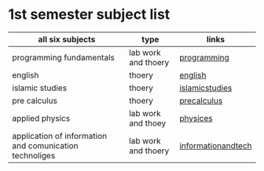 # 1st semester subject list 
| all six subjects | type | links |
|------------------|------|-------|
| programming fundamentals | lab work and thoery | [programming](./programming.md) |
| english | thoery | [english](./english.md) |
| islamic studies | thoery | [islamicstudies](./islamicstd.md) |
| pre calculus | thoery | [precalculus](./calculus) |
| applied physics | lab work and thoey | [physices](./physics) |
| application of information and comunication technoliges | lab work and thoery | [informationandtech](./infoandtech) |

